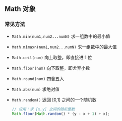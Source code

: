 ## Math 对象

### 常见方法

- `Math.min(num1,num2...numN)`
  求一组数中的最小值
- `Math.mimaxn(num1,num2...numN)`
  求一组数中的最大值

- `Math.ceil(num)`
  向上取整，即直接进 1 位

- `Math.floor(num)`
  向下取整，即舍弃小数

- `Math.round(num)`
  四舍五入

- `Math.abs(num)`
  求绝对值

- `Math.random()`
  返回 [0,1] 之间的一个随机数

  ```js
  // 应用：求 [x,y] 之间的随机整数
  Math.floor(Math.random() * (y - x + 1) + x);
  ```
